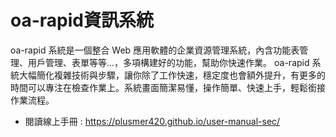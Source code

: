 # oa-rapid資訊系統

oa-rapid 系統是一個整合 Web 應用軟體的企業資源管理系統，內含功能表管理、用戶管理、表單等等...，多項構建好的功能，幫助你快速作業。 oa-rapid 系統大幅簡化複雜技術與步驟，讓你除了工作快速，穩定度也會額外提升，有更多的時間可以專注在檢查作業上。系統畫面簡潔易懂，操作簡單、快速上手，輕鬆銜接作業流程。

- 閱讀線上手冊 : <https://plusmer420.github.io/user-manual-sec/>

